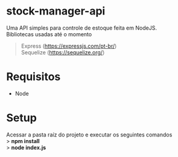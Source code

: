# stock-manager-api
Uma API simples para controle de estoque feita em NodeJS.
<br> Bibliotecas usadas até o momento
> Express (https://expressjs.com/pt-br/) <br>
> Sequelize (https://sequelize.org/)
 # Requisitos
 - Node
 # Setup
 Acessar a pasta raíz do projeto e executar os seguintes comandos
 <br>  \> **npm install**
 <br>  \> **node index.js**
 
